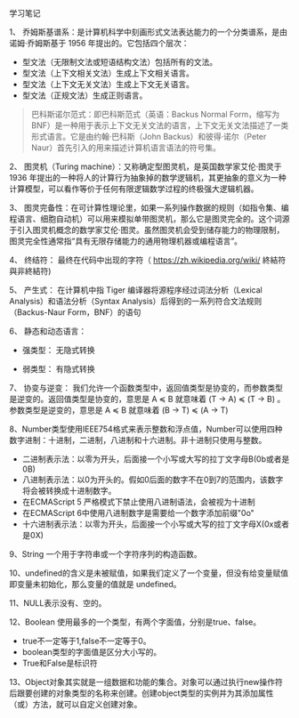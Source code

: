 学习笔记


1、 乔姆斯基谱系：是计算机科学中刻画形式文法表达能力的一个分类谱系，是由诺姆·乔姆斯基于 1956 年提出的。它包括四个层次：

- 型文法（无限制文法或短语结构文法）包括所有的文法。
- 型文法（上下文相关文法）生成上下文相关语言。
- 型文法（上下文无关文法）生成上下文无关语言。
- 型文法（正规文法）生成正则语言。
> 巴科斯诺尔范式：即巴科斯范式（英语：Backus Normal Form，缩写为 BNF）是一种用于表示上下文无关文法的语言，上下文无关文法描述了一类形式语言。它是由约翰·巴科斯（John Backus）和彼得·诺尔（Peter Naur）首先引入的用来描述计算机语言语法的符号集。

2、 图灵机（Turing machine）：又称确定型图灵机，是英国数学家艾伦·图灵于 1936 年提出的一种将人的计算行为抽象掉的数学逻辑机，其更抽象的意义为一种计算模型，可以看作等价于任何有限逻辑数学过程的终极强大逻辑机器。

3、 图灵完备性：在可计算性理论里，如果一系列操作数据的规则（如指令集、编程语言、细胞自动机）可以用来模拟单带图灵机，那么它是图灵完全的。这个词源于引入图灵机概念的数学家艾伦·图灵。虽然图灵机会受到储存能力的物理限制，图灵完全性通常指“具有无限存储能力的通用物理机器或编程语言”。

4、 终结符： 最终在代码中出现的字符（ https://zh.wikipedia.org/wiki/ 終結符與非終結符)

5、 产生式： 在计算机中指 Tiger 编译器将源程序经过词法分析（Lexical Analysis）和语法分析（Syntax Analysis）后得到的一系列符合文法规则（Backus-Naur Form，BNF）的语句

6、 静态和动态语言：

- 强类型： 无隐式转换

- 弱类型： 有隐式转换

7、 协变与逆变： 我们允许一个函数类型中，返回值类型是协变的，而参数类型是逆变的。返回值类型是协变的，意思是 A ≼ B 就意味着 (T → A) ≼ (T → B) 。参数类型是逆变的，意思是 A ≼ B 就意味着 (B → T) ≼ (A → T)

8、Number类型使用IEEE754格式来表示整数和浮点值，Number可以使用四种数字进制：十进制，二进制，八进制和十六进制。非十进制只使用与整数。
- 二进制表示法：以零为开头，后面接一个小写或大写的拉丁文字母B(0b或者是0B)
- 八进制表示法：以0为开头的。假如0后面的数字不在0到7的范围内，该数字将会被转换成十进制数字。
- 在ECMAScript 5 严格模式下禁止使用八进制语法，会被视为十进制
- 在ECMAScript 6中使用八进制数字是需要给一个数字添加前缀"0o"
- 十六进制表示法：以零为开头，后面接一个小写或大写的拉丁文字母X(0x或者是0X)

9、String 一个用于字符串或一个字符序列的构造函数。

10、undefined的含义是未被赋值，如果我们定义了一个变量，但没有给变量赋值即变量未初始化，那么变量的值就是 undefined。

11、NULL表示没有、空的。

12、Boolean 使用最多的一个类型，有两个字面值，分别是true、false。
- true不一定等于1,false不一定等于0。
- boolean类型的字面值是区分大小写的。
- True和False是标识符

13、Object对象其实就是一组数据和功能的集合。对象可以通过执行new操作符后跟要创建的对象类型的名称来创建。创建object类型的实例并为其添加属性（或）方法，就可以自定义创建对象。
